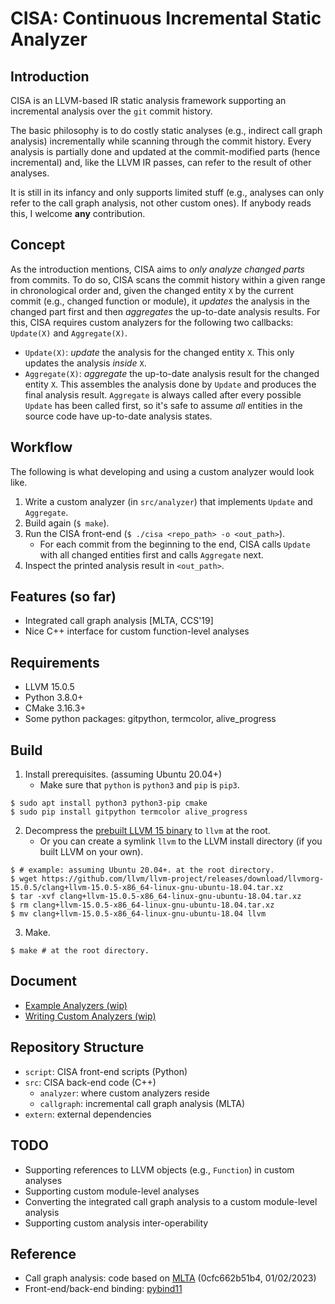 # CISA: Continuous Incremental Static Analyzer

## Introduction

CISA is an LLVM-based IR static analysis framework supporting an incremental analysis over
the `git` commit history.

The basic philosophy is to do costly static analyses (e.g., indirect call graph
analysis) incrementally while scanning through the commit history. Every analysis is
partially done and updated at the commit-modified parts (hence incremental) and, like the LLVM IR passes,
can refer to the result of other analyses.

It is still in its infancy and only supports limited stuff (e.g., analyses can only refer
to the call graph analysis, not other custom ones). If anybody reads this, 
I welcome **any** contribution.

## Concept

As the introduction mentions, CISA aims to _only analyze changed parts_ from commits. To do so, CISA scans the commit history within a given range in chronological order and, given the changed entity `X` by the current commit (e.g., changed function or module), it _updates_ the analysis in the changed part first and then _aggregates_ the up-to-date analysis results. For this, CISA requires custom analyzers for the following two callbacks: `Update(X)` and `Aggregate(X)`.

 * `Update(X)`: _update_ the analysis for the changed entity `X`. This only updates the analysis _inside_ `X`.
 * `Aggregate(X)`: _aggregate_ the up-to-date analysis result for the changed entity `X`. This assembles the analysis done by `Update` and produces the final analysis result. `Aggregate` is always called after every possible `Update` has been called first, so it's safe to assume _all_ entities in the source code have up-to-date analysis states.

## Workflow

The following is what developing and using a custom analyzer would look like.

 1. Write a custom analyzer (in `src/analyzer`) that implements `Update` and `Aggregate`.
 2. Build again (`$ make`).
 3. Run the CISA front-end (`$ ./cisa <repo_path> -o <out_path>`).
    * For each commit from the beginning to the end, CISA calls `Update` with all changed entities first and calls `Aggregate` next.
 4. Inspect the printed analysis result in `<out_path>`.

## Features (so far)

 * Integrated call graph analysis [MLTA, CCS'19]
 * Nice C++ interface for custom function-level analyses

## Requirements

 * LLVM 15.0.5
 * Python 3.8.0+
 * CMake 3.16.3+
 * Some python packages: gitpython, termcolor, alive_progress

## Build

 1. Install prerequisites. (assuming Ubuntu 20.04+)
    - Make sure that `python` is `python3` and `pip` is `pip3`.
```
$ sudo apt install python3 python3-pip cmake
$ sudo pip install gitpython termcolor alive_progress
```
 
 2. Decompress the [prebuilt LLVM 15 binary](https://releases.llvm.org/download.html) to `llvm` at the root.
    - Or you can create a symlink `llvm` to the LLVM install directory (if you built LLVM on your own).
```
$ # example: assuming Ubuntu 20.04+. at the root directory.
$ wget https://github.com/llvm/llvm-project/releases/download/llvmorg-15.0.5/clang+llvm-15.0.5-x86_64-linux-gnu-ubuntu-18.04.tar.xz
$ tar -xvf clang+llvm-15.0.5-x86_64-linux-gnu-ubuntu-18.04.tar.xz
$ rm clang+llvm-15.0.5-x86_64-linux-gnu-ubuntu-18.04.tar.xz
$ mv clang+llvm-15.0.5-x86_64-linux-gnu-ubuntu-18.04 llvm
```

 3. Make.
```
$ make # at the root directory.
```

## Document 

 * [Example Analyzers (wip)]()
 * [Writing Custom Analyzers (wip)]()

## Repository Structure

 * `script`: CISA front-end scripts (Python)
 * `src`: CISA back-end code (C++)
   - `analyzer`: where custom analyzers reside 
   - `callgraph`: incremental call graph analysis (MLTA)
 * `extern`: external dependencies

## TODO

 * Supporting references to LLVM objects (e.g., `Function`) in custom analyses
 * Supporting custom module-level analyses
 * Converting the integrated call graph analysis to a custom module-level analysis
 * Supporting custom analysis inter-operability

## Reference

 * Call graph analysis: code based on [MLTA](https://github.com/umnsec/mlta)
   (0cfc662b51b4, 01/02/2023)
 * Front-end/back-end binding: [pybind11](https://github.com/pybind/pybind11)

